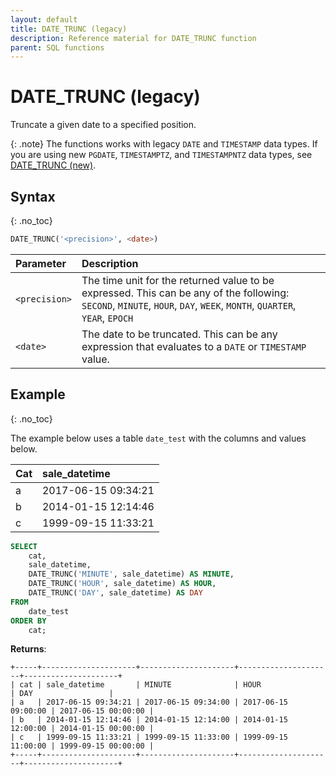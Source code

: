 ```yaml
---
layout: default
title: DATE_TRUNC (legacy)
description: Reference material for DATE_TRUNC function
parent: SQL functions
---
```


# DATE\_TRUNC (legacy)

Truncate a given date to a specified position.

{: .note}
The functions works with legacy `DATE` and `TIMESTAMP` data types. If you are using new `PGDATE`, `TIMESTAMPTZ`, and `TIMESTAMPNTZ` data types, see [DATE_TRUNC (new)](../functions-reference/date-trunc-new.md).

## Syntax
{: .no_toc}

```sql
DATE_TRUNC('<precision>', <date>)
```

| Parameter     | Description                                                                                           |
| :------------- | :----------------------------------------------------------------------------------------------------- |
| `<precision>` | The time unit for the returned value to be expressed.  This can be any of the following: `SECOND`, `MINUTE`, `HOUR`, `DAY`, `WEEK`, `MONTH`, `QUARTER`, `YEAR`, `EPOCH`    |
| `<date>`      | The date to be truncated. This can be any expression that evaluates to a `DATE` or `TIMESTAMP` value. |

## Example
{: .no_toc}

The example below uses a table `date_test` with the columns and values below.

| Cat | sale\_datetime      |
| :-- | :------------------- |
| a   | 2017-06-15 09:34:21 |
| b   | 2014-01-15 12:14:46 |
| c   | 1999-09-15 11:33:21 |

```sql
SELECT
	cat,
	sale_datetime,
	DATE_TRUNC('MINUTE', sale_datetime) AS MINUTE,
	DATE_TRUNC('HOUR', sale_datetime) AS HOUR,
	DATE_TRUNC('DAY', sale_datetime) AS DAY
FROM
	date_test
ORDER BY
	cat;
```

**Returns**:

```
+-----+---------------------+---------------------+---------------------+---------------------+
| cat | sale_datetime       | MINUTE              | HOUR                | DAY                 |
| a   | 2017-06-15 09:34:21 | 2017-06-15 09:34:00 | 2017-06-15 09:00:00 | 2017-06-15 00:00:00 |
| b   | 2014-01-15 12:14:46 | 2014-01-15 12:14:00 | 2014-01-15 12:00:00 | 2014-01-15 00:00:00 |
| c   | 1999-09-15 11:33:21 | 1999-09-15 11:33:00 | 1999-09-15 11:00:00 | 1999-09-15 00:00:00 |
+-----+---------------------+---------------------+---------------------+---------------------+
```